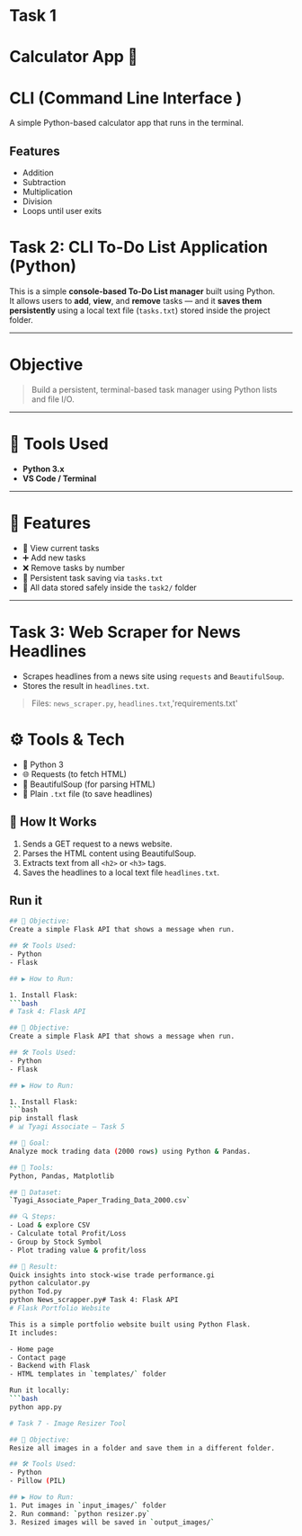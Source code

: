 # Task 1
# Calculator App 🔢
# CLI (Command Line Interface )
A simple Python-based calculator app that runs in the terminal.

## Features
- Addition
- Subtraction
- Multiplication
- Division
- Loops until user exits


# Task 2: CLI To-Do List Application (Python)

This is a simple **console-based To-Do List manager** built using Python.  
It allows users to **add**, **view**, and **remove** tasks — and it **saves them persistently** using a local text file (`tasks.txt`) stored inside the project folder.

---

# Objective

> Build a persistent, terminal-based task manager using Python lists and file I/O.

---

# 🔧 Tools Used

- **Python 3.x**
- **VS Code / Terminal**

---

# 🚀 Features

- 📝 View current tasks
- ➕ Add new tasks
- ❌ Remove tasks by number
- 💾 Persistent task saving via `tasks.txt`
- 📂 All data stored safely inside the `task2/` folder

---

# Task 3: Web Scraper for News Headlines

- Scrapes headlines from a news site using `requests` and `BeautifulSoup`.
- Stores the result in `headlines.txt`.

> Files: `news_scraper.py`, `headlines.txt`,'requirements.txt'

# ⚙️ Tools & Tech

- 🐍 Python 3
- 🌐 Requests (to fetch HTML)
- 🍲 BeautifulSoup (for parsing HTML)
- 📄 Plain `.txt` file (to save headlines)
## 🧠 How It Works

1. Sends a GET request to a news website.
2. Parses the HTML content using BeautifulSoup.
3. Extracts text from all `<h2>` or `<h3>` tags.
4. Saves the headlines to a local text file `headlines.txt`.
## Run it
```bash
## 📌 Objective:
Create a simple Flask API that shows a message when run.

## 🛠 Tools Used:
- Python
- Flask

## ▶️ How to Run:

1. Install Flask:
```bash
# Task 4: Flask API

## 📌 Objective:
Create a simple Flask API that shows a message when run.

## 🛠 Tools Used:
- Python
- Flask

## ▶️ How to Run:

1. Install Flask:
```bash
pip install flask
# 📊 Tyagi Associate – Task 5

## 🎯 Goal:
Analyze mock trading data (2000 rows) using Python & Pandas.

## 🧰 Tools:
Python, Pandas, Matplotlib

## 📁 Dataset:
`Tyagi_Associate_Paper_Trading_Data_2000.csv`

## 🔍 Steps:
- Load & explore CSV
- Calculate total Profit/Loss
- Group by Stock Symbol
- Plot trading value & profit/loss

## 🧠 Result:
Quick insights into stock-wise trade performance.gi
python calculator.py
python Tod.py
python News_scrapper.py# Task 4: Flask API
# Flask Portfolio Website

This is a simple portfolio website built using Python Flask.  
It includes:

- Home page
- Contact page
- Backend with Flask
- HTML templates in `templates/` folder

Run it locally:
```bash
python app.py

# Task 7 - Image Resizer Tool

## 📌 Objective:
Resize all images in a folder and save them in a different folder.

## 🛠 Tools Used:
- Python
- Pillow (PIL)

## ▶️ How to Run:
1. Put images in `input_images/` folder
2. Run command: `python resizer.py`
3. Resized images will be saved in `output_images/`
